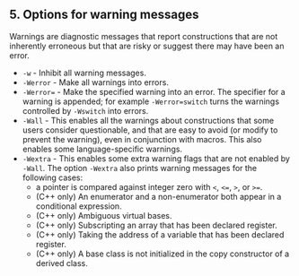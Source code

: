 ## 5. Options for warning messages

Warnings are diagnostic messages that report constructions that are not inherently erroneous but that are risky or suggest there may have been an error.

* ``-w`` - Inhibit all warning messages.
* ``-Werror`` - Make all warnings into errors.
* ``-Werror=`` - Make the specified warning into an error. The specifier for a warning is appended; for example ``-Werror=switch`` turns the warnings controlled by ``-Wswitch`` into errors.
* ``-Wall`` - This enables all the warnings about constructions that some users consider questionable, and that are easy to avoid (or modify to prevent the warning), even in conjunction with macros. This also enables some language-specific warnings.
* ``-Wextra`` - This enables some extra warning flags that are not enabled by ``-Wall``. The option ``-Wextra`` also prints warning messages for the following cases:
    * a pointer is compared against integer zero with ``<``, ``<=``, ``>``, or ``>=``.
    * (C++ only) An enumerator and a non-enumerator both appear in a conditional expression.
    * (C++ only) Ambiguous virtual bases.
    * (C++ only) Subscripting an array that has been declared register.
    * (C++ only) Taking the address of a variable that has been declared register.
    * (C++ only) A base class is not initialized in the copy constructor of a derived class.
